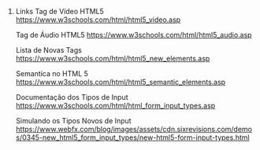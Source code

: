 1. Links
   Tag de Vídeo HTML5
   https://www.w3schools.com/html/html5_video.asp

   Tag de Áudio HTML5
   https://www.w3schools.com/html/html5_audio.asp

   Lista de Novas Tags
   https://www.w3schools.com/html/html5_new_elements.asp

   Semantica no HTML 5
   https://www.w3schools.com/html/html5_semantic_elements.asp

   Documentação dos Tipos de Input
   https://www.w3schools.com/html/html_form_input_types.asp
   
   Simulando os Tipos Novos de Input
   https://www.webfx.com/blog/images/assets/cdn.sixrevisions.com/demos/0345-new_html5_form_input_types/new-html5-form-input-types.html
